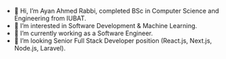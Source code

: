 - 👋 Hi, I’m Ayan Ahmed Rabbi, completed BSc in Computer Science and Engineering from IUBAT.
- 👀 I’m interested in Software Development & Machine Learning.
- 🌱 I’m currently working as a Software Engineer.
- 💞️ I’m looking Senior Full Stack Developer position (React.js, Next.js, Node.js, Laravel).

<!---
HelloAyan/HelloAyan is a ✨ special ✨ repository because its `README.md` (this file) appears on your GitHub profile.
You can click the Preview link to take a look at your changes.
--->

